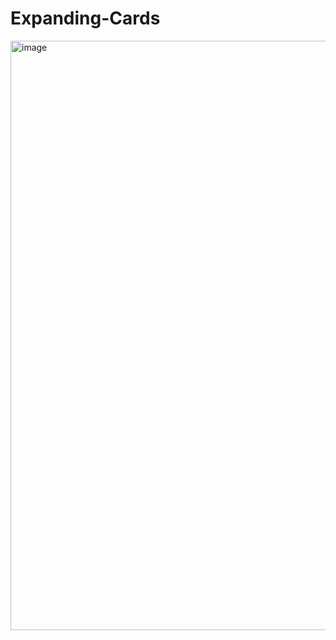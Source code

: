 # Expanding-Cards
<img width="943" alt="image" src="https://github.com/MONI5HA/Expanding-Cards/assets/46686490/cb802c0a-60d5-40ef-a8e7-81e01163da4f">
